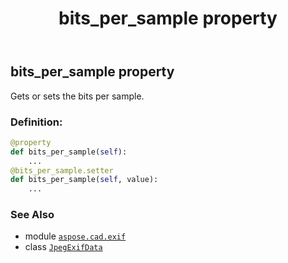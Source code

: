 ﻿---
title: bits_per_sample property
second_title: Aspose.CAD for Python via .NET API References
description: 
type: docs
weight: 80
url: /python-net/aspose.cad.exif/jpegexifdata/bits_per_sample/
is_root: false
---

## bits_per_sample property


Gets or sets the bits per sample.
### Definition:
```python
@property
def bits_per_sample(self):
    ...
@bits_per_sample.setter
def bits_per_sample(self, value):
    ...
```

### See Also
* module [`aspose.cad.exif`](../../)
* class [`JpegExifData`](/cad/python-net/aspose.cad.exif/jpegexifdata)
